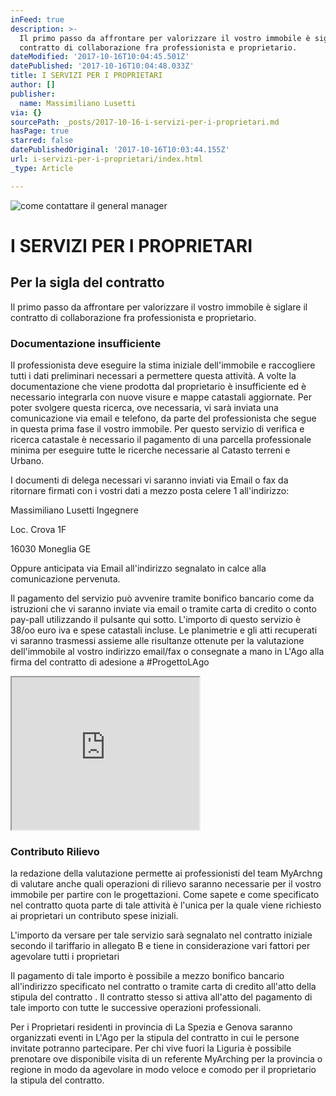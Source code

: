 ```yaml
---
inFeed: true
description: >-
  Il primo passo da affrontare per valorizzare il vostro immobile è siglare il
  contratto di collaborazione fra professionista e proprietario.
dateModified: '2017-10-16T10:04:45.501Z'
datePublished: '2017-10-16T10:04:48.033Z'
title: I SERVIZI PER I PROPRIETARI
author: []
publisher:
  name: Massimiliano Lusetti
via: {}
sourcePath: _posts/2017-10-16-i-servizi-per-i-proprietari.md
hasPage: true
starred: false
datePublishedOriginal: '2017-10-16T10:03:44.155Z'
url: i-servizi-per-i-proprietari/index.html
_type: Article

---
```

![come contattare il general manager](https://the-grid-user-content.s3-us-west-2.amazonaws.com/add32494-91d3-4f77-89a0-19ce9edc0725.jpg)

# I SERVIZI PER I PROPRIETARI

## Per la sigla del contratto

Il primo passo da affrontare per valorizzare il vostro immobile è siglare il contratto di collaborazione fra professionista e proprietario.

### Documentazione insufficiente

Il professionista deve eseguire la stima iniziale dell'immobile e raccogliere tutti i dati preliminari necessari a permettere questa attività. A volte la documentazione che viene prodotta dal proprietario è insufficiente ed è necessario integrarla con nuove visure e mappe catastali aggiornate. Per poter svolgere questa ricerca, ove necessaria, vi sarà inviata una comunicazione via email e telefono, da parte del professionista che segue in questa prima fase il vostro immobile. Per questo servizio di verifica e ricerca catastale è necessario il pagamento di una parcella professionale minima per eseguire tutte le ricerche necessarie al Catasto terreni e Urbano.

I documenti di delega necessari vi saranno inviati via Email o fax da ritornare firmati con i vostri dati a mezzo posta celere 1 all'indirizzo:

Massimiliano Lusetti Ingegnere

Loc. Crova 1F 

16030 Moneglia GE

Oppure anticipata via Email all'indirizzo segnalato in calce alla comunicazione pervenuta.

Il pagamento del servizio può avvenire tramite bonifico bancario come da istruzioni che vi saranno inviate via email o tramite carta di credito o conto pay-pall utilizzando il pulsante qui sotto. L'importo di questo servizio è 38/oo euro iva e spese catastali incluse. Le planimetrie e gli atti recuperati vi saranno trasmessi assieme alle risultanze ottenute per la valutazione dell'immobile al vostro indirizzo email/fax o consegnate a mano in L'Ago alla firma del contratto di adesione a \#ProgettoLAgo

<iframe src="https://the-grid.github.io/ed-userhtml/?g=eJyNkdtKAzEQhu_7FEPuu9EbQekWSsFTi_RC9HLJJtnd0ZxIZt3uG_kevpjZliKKiJAhM4H5__kyi8ZHC0ISeleyjiikK86HYSiCGIMwhfSWyxbnNTo-6DrJyMBq6rwqWfCJGJCIraaSVeQDW84W6EJPQGPQWRCV0o6BEzZX0ioGb8L0Oa_SfC8Nyte_W7psoVVV90TeVfjVf3F_efu02V6vNs-rh58aaEWrGaQof2Py9YuWlA5oSNXdI88HeU1uiuw1Oj-s19X2pmixYVD7qHQs2dlpqNTXFjO5MBl7J8adMPDxDmimn_HKQxQB86Uhoeyjh6AjBNGKqPNbI2LCU-mdQaeLA4Btj4rfHP_NgDzvhgfca3Mce0BFXcnOGXQa246mNNvwaePL2SdQPa1O" height="244" style=""></iframe>

### Contributo Rilievo

la redazione della valutazione permette ai professionisti del team MyArchng di valutare anche quali operazioni di rilievo saranno necessarie per il vostro immobile per partire con le progettazioni. Come sapete e come specificato nel contratto quota parte di tale attività è l'unica per la quale viene richiesto ai proprietari un contributo spese iniziali.

L'importo da versare per tale servizio sarà segnalato nel contratto iniziale secondo il tariffario in allegato B e tiene in considerazione vari fattori per agevolare tutti i proprietari

Il pagamento di tale importo è possibile a mezzo bonifico bancario all'indirizzo specificato nel contratto o tramite carta di credito all'atto della stipula del contratto . Il contratto stesso si attiva all'atto del pagamento di tale importo con tutte le successive operazioni professionali.

Per i Proprietari residenti in provincia di La Spezia e Genova saranno organizzati eventi in L'Ago per la stipula del contratto in cui le persone invitate potranno partecipare. Per chi vive fuori la Liguria è possibile prenotare ove disponibile visita di un referente MyArching per la provincia o regione in modo da agevolare in modo veloce e comodo per il proprietario la stipula del contratto.